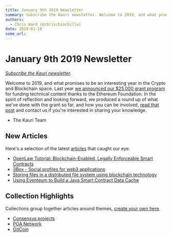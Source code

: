 ```yaml
---
title: January 9th 2019 Newsletter
summary: Subscribe the Kauri newsletter. Welcome to 2019, and what promises to be an interesting year in the Crypto and Blockchain space. Last year we announced our $25,000 grant program for funding technical content thanks to the Ethereum Foundation. In the spirit of reflection and looking forward, we produced a round up of what weve done with the grant so far, and how you can be involved, read that post and contact us if youre interested in sharing your knowledge. The Kauri Team New Articles Heres a se
authors:
  - Chris Ward (@chrischinchilla)
date: 2019-01-10
some_url: 
---
```


# January 9th 2019 Newsletter

_[Subscribe the Kauri newsletter](http://eepurl.com/dszB7r)_.

Welcome to 2019, and what promises to be an interesting year in the Crypto and Blockchain space. Last year [we announced our $25,000 grant program](https://beta.kauri.io/article/b5c15961f13d4112bc82f6edb6fd3a75) for funding technical content thanks to the Ethereum Foundation. In the spirit of reflection and looking forward, we produced a round up of what we've done with the grant so far, and how you can be involved, [read that post](https://beta.kauri.io/article/56de1edb7c4746568c608f0de24f75fb/v1/january-2019-ethereum-grant-update) and contact us if you're interested in sharing your knowledge.

- The Kauri Team

## New Articles

Here's a selection of the latest [articles](https://beta.kauri.io/articles) that caught our eye.

- [OpenLaw Tutorial: Blockchain-Enabled, Legally Enforceable Smart Contracts](https://beta.kauri.io/article/3a4016d6e3bd4c1fbba839244f1802e8/v4/openlaw-tutorial:-blockchain-enabled-legally-enforceable-smart-contracts)
- [3Box - Social profiles for web3 applications](https://beta.kauri.io/article/204bee70b23549f2acdc873d265d98f8/v3/3box-social-profiles-for-web3-applications)
- [Storing files in a distributed file system using blockchain technology](https://beta.kauri.io/article/7d8b71b6976b4a26aa6865873f75dc4c/v1/storing-files-in-a-distributed-file-system-using-blockchain-technology)
- [Using Eventeum to Build a Java Smart Contract Data Cache](https://beta.kauri.io/article/fe81ee9612eb4e5a9ab72790ef24283d/v2/using-eventeum-to-build-a-java-smart-contract-data-cache)

## Collection Highlights

Collections group together articles around themes, [create your own here](https://beta.kauri.io/login?r=create-collection).

- [Consensys projects](https://beta.kauri.io/collection/5c06ca634f34080001c81be9/consensys-projects)
- [POA Network](https://beta.kauri.io/collection/5c1265524f34080001c81c1b/poa-tutorial-series)
- [GitCoin](https://beta.kauri.io/collection/5bd3262b26f0a50001f2a276/gitcoin)